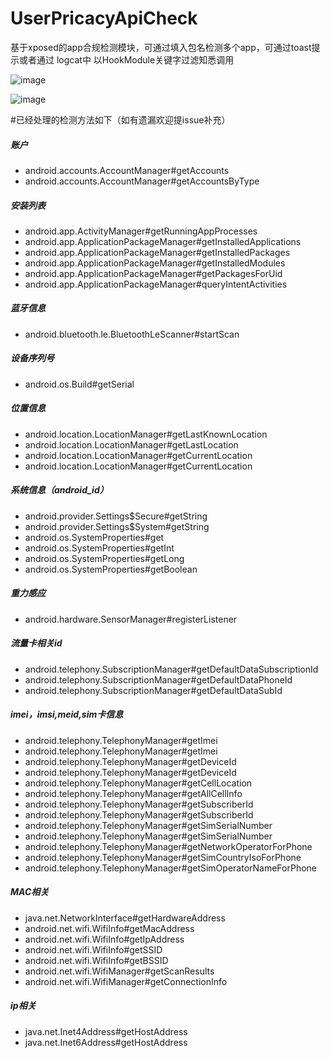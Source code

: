 # UserPricacyApiCheck
基于xposed的app合规检测模块，可通过填入包名检测多个app，可通过toast提示或者通过 logcat中 以HookModule关键字过滤知悉调用


![image](https://user-images.githubusercontent.com/8263357/127980676-793d18d2-af11-4886-bebe-628dd119fa98.png)


![image](https://user-images.githubusercontent.com/8263357/127988304-d86b4eea-5185-4a2e-977a-c3d2d60ee0b5.png)


#已经处理的检测方法如下（如有遗漏欢迎提issue补充）
##### 账户
* android.accounts.AccountManager#getAccounts 
* android.accounts.AccountManager#getAccountsByType 
##### 安装列表
* android.app.ActivityManager#getRunningAppProcesses 
* android.app.ApplicationPackageManager#getInstalledApplications 
* android.app.ApplicationPackageManager#getInstalledPackages 
* android.app.ApplicationPackageManager#getInstalledModules 
* android.app.ApplicationPackageManager#getPackagesForUid
* android.app.ApplicationPackageManager#queryIntentActivities
##### 蓝牙信息
* android.bluetooth.le.BluetoothLeScanner#startScan 
##### 设备序列号
* android.os.Build#getSerial 
##### 位置信息
* android.location.LocationManager#getLastKnownLocation 
* android.location.LocationManager#getLastLocation 
* android.location.LocationManager#getCurrentLocation 
* android.location.LocationManager#getCurrentLocation 
##### 系统信息（android_id）
* android.provider.Settings$Secure#getString 
* android.provider.Settings$System#getString 
* android.os.SystemProperties#get 
* android.os.SystemProperties#getInt 
* android.os.SystemProperties#getLong 
* android.os.SystemProperties#getBoolean 
##### 重力感应
* android.hardware.SensorManager#registerListener 
##### 流量卡相关id
* android.telephony.SubscriptionManager#getDefaultDataSubscriptionId 
* android.telephony.SubscriptionManager#getDefaultDataPhoneId 
* android.telephony.SubscriptionManager#getDefaultDataSubId 
##### imei，imsi,meid,sim卡信息
* android.telephony.TelephonyManager#getImei 
* android.telephony.TelephonyManager#getImei 
* android.telephony.TelephonyManager#getDeviceId 
* android.telephony.TelephonyManager#getDeviceId 
* android.telephony.TelephonyManager#getCellLocation 
* android.telephony.TelephonyManager#getAllCellInfo 
* android.telephony.TelephonyManager#getSubscriberId 
* android.telephony.TelephonyManager#getSubscriberId 
* android.telephony.TelephonyManager#getSimSerialNumber 
* android.telephony.TelephonyManager#getSimSerialNumber 
* android.telephony.TelephonyManager#getNetworkOperatorForPhone 
* android.telephony.TelephonyManager#getSimCountryIsoForPhone 
* android.telephony.TelephonyManager#getSimOperatorNameForPhone 
##### MAC相关
* java.net.NetworkInterface#getHardwareAddress 
* android.net.wifi.WifiInfo#getMacAddress 
* android.net.wifi.WifiInfo#getIpAddress 
* android.net.wifi.WifiInfo#getSSID 
* android.net.wifi.WifiInfo#getBSSID 
* android.net.wifi.WifiManager#getScanResults 
* android.net.wifi.WifiManager#getConnectionInfo
##### ip相关
* java.net.Inet4Address#getHostAddress
* java.net.Inet6Address#getHostAddress